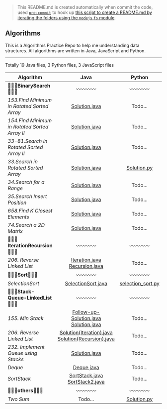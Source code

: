 > This README.md is created automatically when commit the code, used [`pre-commit`](https://www.npmjs.com/package/pre-commit) to hook up [this script to create a README.md by iterating the folders using the `nodejs` `fs` module](https://github.com/dylan-shao/Algorithms/blob/master/index.js). 
## Algorithms
This is a Algorithms Practice Repo to help me understanding data structures.
All algorithms are written in Java, JavaScript and Python.

----------

Totally 19 Java files, 3 Python files, 3 JavaScript files

|Algorithm|  Java  | Python  |  JavaScript
|--- |:--------------:| :-------:|  :---:
|:seedling::seedling::seedling:**BinarySearch**:seedling::seedling::seedling:|:wavy_dash::wavy_dash::wavy_dash::wavy_dash:|:wavy_dash::wavy_dash::wavy_dash::wavy_dash:|:wavy_dash::wavy_dash::wavy_dash::wavy_dash:
|*153.Find Minimum in Rotated Sorted Array*|[Solution.java](https://github.com/dylan-shao/Algorithms/blob/master/.%2FBinarySearch%2F153.Find%20Minimum%20in%20Rotated%20Sorted%20Array/Solution.java)<br>|Todo...|Todo...
|*154.Find Minimum in Rotated Sorted Array II*|[Solution.java](https://github.com/dylan-shao/Algorithms/blob/master/.%2FBinarySearch%2F154.Find%20Minimum%20in%20Rotated%20Sorted%20Array%20II/Solution.java)<br>|Todo...|Todo...
|*33-81.Search in Rotated Sorted Array II*|[Solution.java](https://github.com/dylan-shao/Algorithms/blob/master/.%2FBinarySearch%2F33-81.Search%20in%20Rotated%20Sorted%20Array%20II/Solution.java)<br>|Todo...|Todo...
|*33.Search in Rotated Sorted Array*|[Solution.java](https://github.com/dylan-shao/Algorithms/blob/master/.%2FBinarySearch%2F33.Search%20in%20Rotated%20Sorted%20Array/Solution.java)<br>|[Solution.py](https://github.com/dylan-shao/Algorithms/blob/master/.%2FBinarySearch%2F33.Search%20in%20Rotated%20Sorted%20Array/Solution.py)<br>|Todo...
|*34.Search for a Range*|[Solution.java](https://github.com/dylan-shao/Algorithms/blob/master/.%2FBinarySearch%2F34.Search%20for%20a%20Range/Solution.java)<br>|Todo...|Todo...
|*35.Search Insert Position*|[Solution.java](https://github.com/dylan-shao/Algorithms/blob/master/.%2FBinarySearch%2F35.Search%20Insert%20Position/Solution.java)<br>|Todo...|Todo...
|*658.Find K Closest Elements*|[Solution.java](https://github.com/dylan-shao/Algorithms/blob/master/.%2FBinarySearch%2F658.Find%20K%20Closest%20Elements/Solution.java)<br>|Todo...|Todo...
|*74.Search a 2D Matrix*|[Solution.java](https://github.com/dylan-shao/Algorithms/blob/master/.%2FBinarySearch%2F74.Search%20a%202D%20Matrix/Solution.java)<br>|Todo...|Todo...
|:seedling::seedling::seedling:**IterationRecursion**:seedling::seedling::seedling:|:wavy_dash::wavy_dash::wavy_dash::wavy_dash:|:wavy_dash::wavy_dash::wavy_dash::wavy_dash:|:wavy_dash::wavy_dash::wavy_dash::wavy_dash:
|*206. Reverse Linked List*|[Iteration.java](https://github.com/dylan-shao/Algorithms/blob/master/.%2FIterationRecursion%2F206.%20Reverse%20Linked%20List/Iteration.java)<br>[Recursion.java](https://github.com/dylan-shao/Algorithms/blob/master/.%2FIterationRecursion%2F206.%20Reverse%20Linked%20List/Recursion.java)<br>|Todo...|Todo...
|:seedling::seedling::seedling:**Sort**:seedling::seedling::seedling:|:wavy_dash::wavy_dash::wavy_dash::wavy_dash:|:wavy_dash::wavy_dash::wavy_dash::wavy_dash:|:wavy_dash::wavy_dash::wavy_dash::wavy_dash:
|*SelectionSort*|[SelectionSort.java](https://github.com/dylan-shao/Algorithms/blob/master/.%2FSort%2FSelectionSort/SelectionSort.java)<br>|[selection_sort.py](https://github.com/dylan-shao/Algorithms/blob/master/.%2FSort%2FSelectionSort/selection_sort.py)<br>|[selectionSort.js](https://github.com/dylan-shao/Algorithms/blob/master/.%2FSort%2FSelectionSort/selectionSort.js)<br>
|:seedling::seedling::seedling:**Stack-Queue-LinkedList**:seedling::seedling::seedling:|:wavy_dash::wavy_dash::wavy_dash::wavy_dash:|:wavy_dash::wavy_dash::wavy_dash::wavy_dash:|:wavy_dash::wavy_dash::wavy_dash::wavy_dash:
|*155. Min Stack*|[Follow-up-Solution.java](https://github.com/dylan-shao/Algorithms/blob/master/.%2FStack-Queue-LinkedList%2F155.%20Min%20Stack/Follow-up-Solution.java)<br>[Solution.java](https://github.com/dylan-shao/Algorithms/blob/master/.%2FStack-Queue-LinkedList%2F155.%20Min%20Stack/Solution.java)<br>|Todo...|[solution.js](https://github.com/dylan-shao/Algorithms/blob/master/.%2FStack-Queue-LinkedList%2F155.%20Min%20Stack/solution.js)<br>
|*206. Reverse Linked List*|[Solution(Iteration).java](https://github.com/dylan-shao/Algorithms/blob/master/.%2FStack-Queue-LinkedList%2F206.%20Reverse%20Linked%20List/Solution(Iteration).java)<br>[Solution(Recursion).java](https://github.com/dylan-shao/Algorithms/blob/master/.%2FStack-Queue-LinkedList%2F206.%20Reverse%20Linked%20List/Solution(Recursion).java)<br>|Todo...|Todo...
|*232. Implement Queue using Stacks*|[Solution.java](https://github.com/dylan-shao/Algorithms/blob/master/.%2FStack-Queue-LinkedList%2F232.%20Implement%20Queue%20using%20Stacks/Solution.java)<br>|Todo...|[solution.js](https://github.com/dylan-shao/Algorithms/blob/master/.%2FStack-Queue-LinkedList%2F232.%20Implement%20Queue%20using%20Stacks/solution.js)<br>
|*Deque*|[Deque.java](https://github.com/dylan-shao/Algorithms/blob/master/.%2FStack-Queue-LinkedList%2FDeque/Deque.java)<br>|Todo...|Todo...
|*SortStack*|[SortStack.java](https://github.com/dylan-shao/Algorithms/blob/master/.%2FStack-Queue-LinkedList%2FSortStack/SortStack.java)<br>[SortStack2.java](https://github.com/dylan-shao/Algorithms/blob/master/.%2FStack-Queue-LinkedList%2FSortStack/SortStack2.java)<br>|Todo...|Todo...
|:seedling::seedling::seedling:**others**:seedling::seedling::seedling:|:wavy_dash::wavy_dash::wavy_dash::wavy_dash:|:wavy_dash::wavy_dash::wavy_dash::wavy_dash:|:wavy_dash::wavy_dash::wavy_dash::wavy_dash:
|*Two Sum*|Todo...|[Solution.py](https://github.com/dylan-shao/Algorithms/blob/master/.%2Fothers%2FTwo%20Sum/Solution.py)<br>|Todo...
